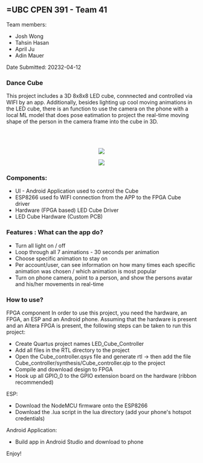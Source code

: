 ## =UBC CPEN 391 - Team 41 ##

Team members:
- Josh Wong
- Tahsin Hasan
- April Ju
- Adin Mauer

Date Submitted: 20232-04-12

### Dance Cube

This project includes a 3D 8x8x8 LED cube, connnected and controlled via WIFI by an app. Additionally, besides lighting up cool moving animations in the LED cube, there is an function to use the camera on the phone with a local ML model that does pose eatimation to project the real-time moving shape of the person in the camera frame into the cube in 3D.

<br/><br/>
<p align="center">
  <img src="https://user-images.githubusercontent.com/89616796/231640521-6e43ef89-aa31-4e59-8e8f-6284d2ae8689.png" />
</p>



<p align="center">
  <img src="https://user-images.githubusercontent.com/89616796/231642571-2c826fe3-f7d6-44e4-b82c-6db165e1cf98.gif" />
</p>

### Components:

- UI - Android Application used to control the Cube
- ESP8266 used fo WIFI connection from the APP to the FPGA Cube driver
- Hardware (FPGA based) LED Cube Driver
- LED Cube Hardware (Custom PCB)

### Features : What can the app do?

- Turn all light on / off
- Loop through all 7 animations - 30 seconds per animation
- Choose specific animation to stay on
- Per account/user, can see information on how many times each specific animation was chosen / which animation is most popular
- Turn on phone camera, point to a person, and show the persons avatar and his/her movements in real-time

### How to use?
FPGA component
In order to use this project, you need the hardware, an FPGA, an ESP and an Android phone.
Assuming that the hardware is present and an Altera FPGA is present, the following steps can be taken to run this project:
- Create Quartus project names LED_Cube_Controller
- Add all files in the RTL directory to the project
- Open the Cube_controller.qsys file and generate rtl -> then add the file Cube_controller/synthesis/Cube_controller.qip to the project
- Compile and download design to FPGA
- Hook up all GPIO_0 to the GPIO extension board on the hardware (ribbon recommended)

ESP:
- Download the NodeMCU firmware onto the ESP8266
-  Download the .lua script in the lua directory (add your phone's hotspot credentials)

Android Application:
-    Build app in Android Studio and download to phone

Enjoy!
